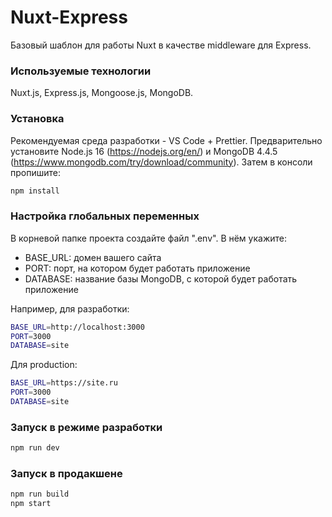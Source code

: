 # Nuxt-Express

Базовый шаблон для работы Nuxt в качестве middleware для Express.

### Используемые технологии

Nuxt.js, Express.js, Mongoose.js, MongoDB.

### Установка

Рекомендуемая среда разработки - VS Code + Prettier.
Предварительно установите Node.js 16 (https://nodejs.org/en/) и MongoDB 4.4.5 (https://www.mongodb.com/try/download/community).
Затем в консоли пропишите:

```bash
npm install
```

### Настройка глобальных переменных

В корневой папке проекта создайте файл ".env". В нём укажите:

- BASE_URL: домен вашего сайта
- PORT: порт, на котором будет работать приложение
- DATABASE: название базы MongoDB, с которой будет работать приложение

Например, для разработки:

```bash
BASE_URL=http://localhost:3000
PORT=3000
DATABASE=site
```

Для production:

```bash
BASE_URL=https://site.ru
PORT=3000
DATABASE=site
```

### Запуск в режиме разработки

```bash
npm run dev
```

### Запуск в продакшене

```bash
npm run build
npm start
```
